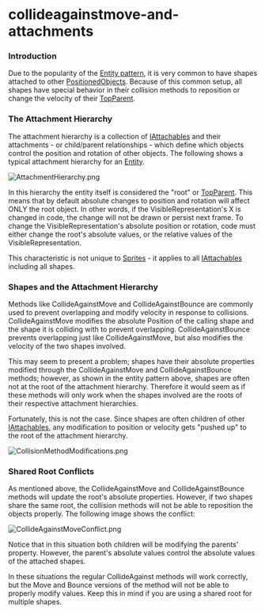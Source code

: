 # collideagainstmove-and-attachments

### Introduction

Due to the popularity of the [Entity pattern](../../../../../../frb/docs/index.php), it is very common to have shapes attached to other [PositionedObjects](../../../../../../frb/docs/index.php). Because of this common setup, all shapes have special behavior in their collision methods to reposition or change the velocity of their [TopParent](../../../../../../frb/docs/index.php).

### The Attachment Hierarchy

The attachment hierarchy is a collection of [IAttachables](../../../../../../frb/docs/index.php) and their attachments - or child/parent relationships - which define which objects control the position and rotation of other objects. The following shows a typical attachment hierarchy for an [Entity](../../../../../../frb/docs/index.php).

![AttachmentHierarchy.png](../../../../../../media/migrated_media-AttachmentHierarchy.png)

In this hierarchy the entity itself is considered the "root" or [TopParent](../../../../../../frb/docs/index.php). This means that by default absolute changes to position and rotation will affect ONLY the root object. In other words, if the VisibleRepresentation's X is changed in code, the change will not be drawn or persist next frame. To change the VisibleRepresentation's absolute position or rotation, code must either change the root's absolute values, or the relative values of the VisibleRepresentation.

This characteristic is not unique to [Sprites](../../../../../../frb/docs/index.php) - it applies to all [IAttachables](../../../../../../frb/docs/index.php) including all shapes.

### Shapes and the Attachment Hierarchy

Methods like CollideAgainstMove and CollideAgainstBounce are commonly used to prevent overlapping and modify velocity in response to collisions. CollideAgainstMove modifies the absolute Position of the calling shape and the shape it is colliding with to prevent overlapping. CollideAgainstBounce prevents overlapping just like CollideAgainstMove, but also modifies the velocity of the two shapes involved.

This may seem to present a problem; shapes have their absolute properties modified through the CollideAgainstMove and CollideAgainstBounce methods; however, as shown in the entity pattern above, shapes are often not at the root of the attachment hierarchy. Therefore it would seem as if these methods will only work when the shapes involved are the roots of their respective attachment hierarchies.

Fortunately, this is not the case. Since shapes are often children of other [IAttachables](../../../../../../frb/docs/index.php), any modification to position or velocity gets "pushed up" to the root of the attachment hierarchy.

![CollisionMethodModifications.png](../../../../../../media/migrated_media-CollisionMethodModifications.png)

### Shared Root Conflicts

As mentioned above, the CollideAgainstMove and CollideAgainstBounce methods will update the root's absolute properties. However, if two shapes share the same root, the collision methods will not be able to reposition the objects properly. The following image shows the conflict:

![CollideAgainstMoveConflict.png](../../../../../../media/migrated_media-CollideAgainstMoveConflict.png)

Notice that in this situation both children will be modifying the parents' property. However, the parent's absolute values control the absolute values of the attached shapes.

In these situations the regular CollideAgainst methods will work correctly, but the Move and Bounce versions of the method will not be able to properly modify values. Keep this in mind if you are using a shared root for multiple shapes.
